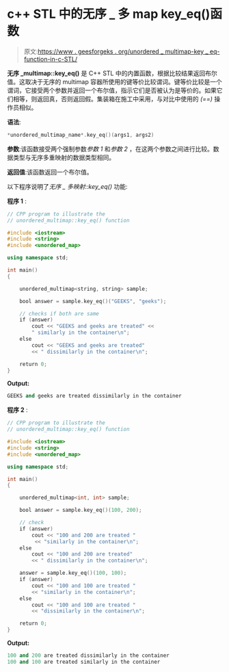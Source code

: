 # c++ STL 中的无序 _ 多 map key_eq()函数

> 原文:[https://www . geesforgeks . org/unordered _ multimap-key _ eq-function-in-c-STL/](https://www.geeksforgeeks.org/unordered_multimap-key_eq-function-in-c-stl/)

**无序 _multimap::key_eq()** 是 C++ STL 中的内置函数，根据比较结果返回布尔值。这取决于无序的 multimap 容器所使用的键等价比较谓词。键等价比较是一个谓词，它接受两个参数并返回一个布尔值，指示它们是否被认为是等价的。如果它们相等，则返回真，否则返回假。集装箱在施工中采用，与对比中使用的 *(==)* 操作员相似。

**语法**:

```cpp
*unordered_multimap_name*.key_eq()(args1, args2)
```

**参数**:该函数接受两个强制参数*参数 1* 和*参数 2* ，在这两个参数之间进行比较。数据类型与无序多重映射的数据类型相同。

**返回值**:该函数返回一个布尔值。

以下程序说明了*无序 _ 多映射::key_eq()* 功能:

**程序 1** :

```cpp
// CPP program to illustrate the
// unordered_multimap::key_eq() function

#include <iostream>
#include <string>
#include <unordered_map>

using namespace std;

int main()
{

    unordered_multimap<string, string> sample;

    bool answer = sample.key_eq()("GEEKS", "geeks");

    // checks if both are same
    if (answer)
        cout << "GEEKS and geeks are treated" << 
        " similarly in the container\n";
    else
        cout << "GEEKS and geeks are treated"
        << " dissimilarly in the container\n";

    return 0;
}
```

**Output:**

```cpp
GEEKS and geeks are treated dissimilarly in the container

```

**程序 2** :

```cpp
// CPP program to illustrate the
// unordered_multimap::key_eq() function

#include <iostream>
#include <string>
#include <unordered_map>

using namespace std;

int main()
{

    unordered_multimap<int, int> sample;

    bool answer = sample.key_eq()(100, 200);

    // check
    if (answer)
        cout << "100 and 200 are treated "
         << "similarly in the container\n";
    else
        cout << "100 and 200 are treated"
        << " dissimilarly in the container\n";

    answer = sample.key_eq()(100, 100);
    if (answer)
        cout << "100 and 100 are treated "
        << "similarly in the container\n";
    else
        cout << "100 and 100 are treated "
        << "dissimilarly in the container\n";

    return 0;
}
```

**Output:**

```cpp
100 and 200 are treated dissimilarly in the container
100 and 100 are treated similarly in the container

```